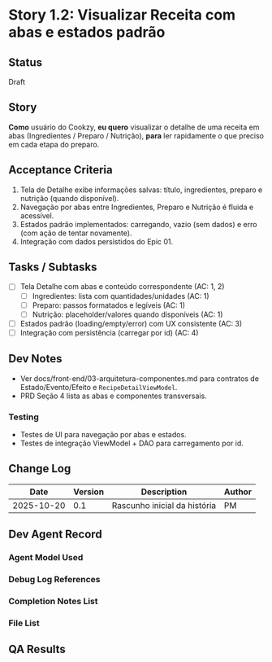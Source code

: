 # Story 1.2: Visualizar Receita com abas e estados padrão

## Status
Draft

## Story
**Como** usuário do Cookzy,
**eu quero** visualizar o detalhe de uma receita em abas (Ingredientes / Preparo / Nutrição),
**para** ler rapidamente o que preciso em cada etapa do preparo.

## Acceptance Criteria
1. Tela de Detalhe exibe informações salvas: título, ingredientes, preparo e nutrição (quando disponível).
2. Navegação por abas entre Ingredientes, Preparo e Nutrição é fluida e acessível.
3. Estados padrão implementados: carregando, vazio (sem dados) e erro (com ação de tentar novamente).
4. Integração com dados persistidos do Epic 01.

## Tasks / Subtasks
- [ ] Tela Detalhe com abas e conteúdo correspondente (AC: 1, 2)
  - [ ] Ingredientes: lista com quantidades/unidades (AC: 1)
  - [ ] Preparo: passos formatados e legíveis (AC: 1)
  - [ ] Nutrição: placeholder/valores quando disponíveis (AC: 1)
- [ ] Estados padrão (loading/empty/error) com UX consistente (AC: 3)
- [ ] Integração com persistência (carregar por id) (AC: 4)

## Dev Notes
- Ver docs/front-end/03-arquitetura-componentes.md para contratos de Estado/Evento/Efeito e `RecipeDetailViewModel`.
- PRD Seção 4 lista as abas e componentes transversais.

### Testing
- Testes de UI para navegação por abas e estados.
- Testes de integração ViewModel + DAO para carregamento por id.

## Change Log
| Date       | Version | Description                         | Author |
|------------|---------|-------------------------------------|--------|
| 2025-10-20 | 0.1     | Rascunho inicial da história         | PM     |

## Dev Agent Record

### Agent Model Used

### Debug Log References

### Completion Notes List

### File List

## QA Results


